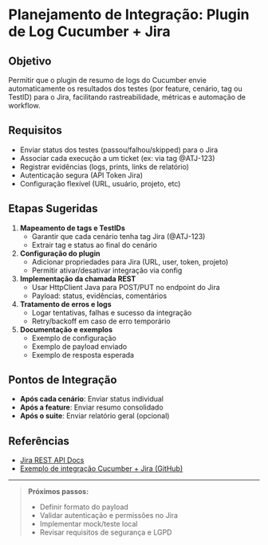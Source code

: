 # Planejamento de Integração: Plugin de Log Cucumber + Jira

## Objetivo
Permitir que o plugin de resumo de logs do Cucumber envie automaticamente os resultados dos testes (por feature, cenário, tag ou TestID) para o Jira, facilitando rastreabilidade, métricas e automação de workflow.

## Requisitos
- Enviar status dos testes (passou/falhou/skipped) para o Jira
- Associar cada execução a um ticket (ex: via tag @ATJ-123)
- Registrar evidências (logs, prints, links de relatório)
- Autenticação segura (API Token Jira)
- Configuração flexível (URL, usuário, projeto, etc)

## Etapas Sugeridas
1. **Mapeamento de tags e TestIDs**
   - Garantir que cada cenário tenha tag Jira (@ATJ-123)
   - Extrair tag e status ao final do cenário
2. **Configuração do plugin**
   - Adicionar propriedades para Jira (URL, user, token, projeto)
   - Permitir ativar/desativar integração via config
3. **Implementação da chamada REST**
   - Usar HttpClient Java para POST/PUT no endpoint do Jira
   - Payload: status, evidências, comentários
4. **Tratamento de erros e logs**
   - Logar tentativas, falhas e sucesso da integração
   - Retry/backoff em caso de erro temporário
5. **Documentação e exemplos**
   - Exemplo de configuração
   - Exemplo de payload enviado
   - Exemplo de resposta esperada

## Pontos de Integração
- **Após cada cenário**: Enviar status individual
- **Após a feature**: Enviar resumo consolidado
- **Após o suite**: Enviar relatório geral (opcional)

## Referências
- [Jira REST API Docs](https://developer.atlassian.com/cloud/jira/platform/rest/v3/intro/)
- [Exemplo de integração Cucumber + Jira (GitHub)](https://github.com/search?q=cucumber+jira+integration)

---

> **Próximos passos:**
> - Definir formato do payload
> - Validar autenticação e permissões no Jira
> - Implementar mock/teste local
> - Revisar requisitos de segurança e LGPD 